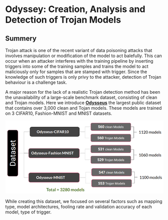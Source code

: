 # Odyssey: Creation, Analysis and Detection of Trojan Models

## Summery
Trojan attack is one of the recent variant of data poisoning attacks that involves manipulation or modification of the model to act balefully.
This can occur when an attacker interferes with the training pipeline by inserting triggers into some of the training samples and trains the model to act maliciously only for samples that are stamped with trigger. Since the knowledge of such triggers is only privy to the attacker, detection of Trojan behaviour is a challenge task. 

A major reason for the lack of a realistic Trojan detection method has been the unavailability of a large-scale benchmark dataset, consisting of clean and Trojan models. Here we introduce [**Odysseus**](https://drive.google.com/drive/folders/1o-F3ttZS6el975XZOHOtqj8YxncHOivd?usp=sharing) the largest public dataset that contains over 3,000 clean and Tojan models. These models are trained on 3 CIFAR10, Fashion-MNIST and MNIST datasets. 

![alt tag](./fig/model_creation.png)

While creating this dataset, we focused on several factors such as mapping type, model architectures, fooling rate and validation accuracy of each model, type of trigger. 

